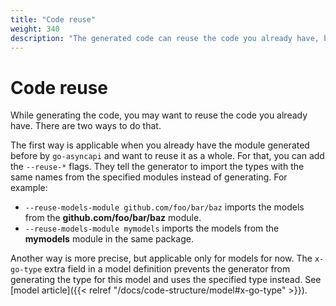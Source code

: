 ```yaml
---
title: "Code reuse"
weight: 340
description: "The generated code can reuse the code you already have, both locally and from the external modules"
---
```


# Code reuse

While generating the code, you may want to reuse the code you already have. There are two ways to do that.

The first way is applicable when you already have the module generated before by `go-asyncapi` and want
to reuse it as a whole. For that, you can add the `--reuse-*` flags. They tell the generator to import the types 
with the same names from the specified modules instead of generating. For example:

* `--reuse-models-module github.com/foo/bar/baz` imports the models from the **github.com/foo/bar/baz** module.
* `--reuse-models-module mymodels` imports the models from the **mymodels** module in the same package.

Another way is more precise, but applicable only for models for now. The `x-go-type` extra field in a model definition 
prevents the generator from generating the type for this model and uses the specified type instead. See 
[model article]({{< relref "/docs/code-structure/model#x-go-type" >}}).